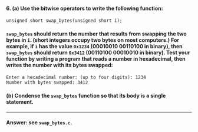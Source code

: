 #### 6. (a) Use the bitwise operators to write the following function:

`unsigned short swap_bytes(unsigned short i);`

#### `swap_bytes` should return the number that results from swapping the two bytes in `i`. (short integers occupy two bytes on most computers.) For example, if `i` has the value `0x1234` (00010010 00110100 in binary), then `swap_bytes` should return `0x3412` (00110100 00010010 in binary). Test your function by writing a program that reads a number in hexadecimal, then writes the number with its bytes swapped:

```
Enter a hexadecimal number: (up to four digits): 1234
Number with bytes swapped: 3412
```

#### (b) Condense the `swap_bytes` function so that its body is a single statement.

---

#### Answer: see `swap_bytes.c`.
